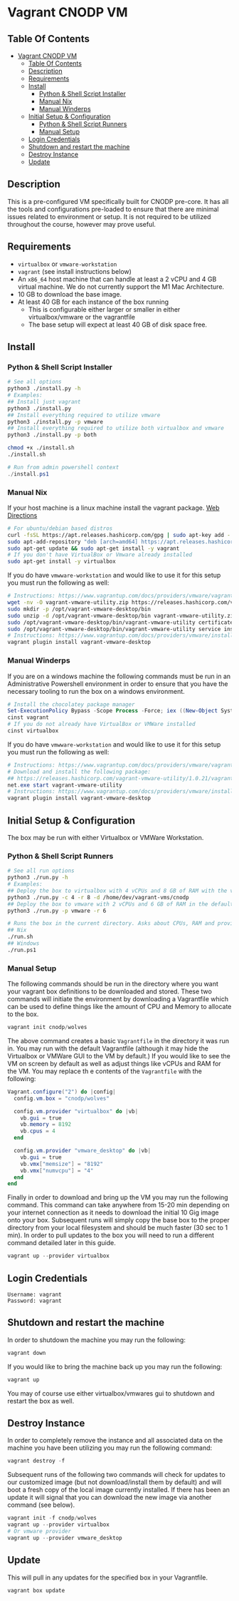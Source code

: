 # Vagrant CNODP VM

## Table Of Contents
- [Vagrant CNODP VM](#vagrant-cnodp-vm)
  - [Table Of Contents](#table-of-contents)
  - [Description](#description)
  - [Requirements](#requirements)
  - [Install](#install)
    - [Python & Shell Script Installer](#python--shell-script-installer)
    - [Manual Nix](#manual-nix)
    - [Manual Winderps](#manual-winderps)
  - [Initial Setup & Configuration](#initial-setup--configuration)
    - [Python & Shell Script Runners](#python--shell-script-runners)
    - [Manual Setup](#manual-setup)
  - [Login Credentials](#login-credentials)
  - [Shutdown and restart the machine](#shutdown-and-restart-the-machine)
  - [Destroy Instance](#destroy-instance)
  - [Update](#update)

## Description
This is a pre-configured VM specifically built for CNODP pre-core. It has all the tools and configurations pre-loaded to ensure that there are minimal issues related to environment or setup. It is not required to be utilized throughout the course, however may prove useful.

## Requirements
- `virtualbox` or `vmware-workstation`
- `vagrant` (see install instructions below)
- An `x86_64` host machine that can handle at least a 2 vCPU and 4 GB virtual machine. We do not currently support the M1 Mac Architecture.
- 10 GB to download the base image. 
- At least 40 GB for each instance of the box running
  - This is configurable either larger or smaller in either virtualbox/vmware or the vagrantfile
  - The base setup will expect at least 40 GB of disk space free.
## Install
### Python & Shell Script Installer
```bash
# See all options 
python3 ./install.py -h
# Examples:
## Install just vagrant
python3 ./install.py
## Install everything required to utilize vmware
python3 ./install.py -p vmware
## Install everything required to utilize both virtualbox and vmware
python3 ./install.py -p both
```
```bash
chmod +x ./install.sh
./install.sh
```
```powershell
# Run from admin powershell context
./install.ps1
```
### Manual Nix
If your host machine is a linux machine install the vagrant package. [Web Directions](https://www.vagrantup.com/downloads)
```bash
# For ubuntu/debian based distros
curl -fsSL https://apt.releases.hashicorp.com/gpg | sudo apt-key add -
sudo apt-add-repository "deb [arch=amd64] https://apt.releases.hashicorp.com $(lsb_release -cs) main"
sudo apt-get update && sudo apt-get install -y vagrant
# If you don't have VirtualBox or Vmware already installed
sudo apt-get install -y virtualbox
```
If you do have `vmwware-workstation` and would like to use it for this setup you must run the following as well:
```bash
# Instructions: https://www.vagrantup.com/docs/providers/vmware/vagrant-vmware-utility
wget -nv -O vagrant-vmware-utility.zip https://releases.hashicorp.com/vagrant-vmware-utility/1.0.21/vagrant-vmware-utility_1.0.21_linux_amd64.zip
sudo mkdir -p /opt/vagrant-vmware-desktop/bin
sudo unzip -d /opt/vagrant-vmware-desktop/bin vagrant-vmware-utility.zip
sudo /opt/vagrant-vmware-desktop/bin/vagrant-vmware-utility certificate generate
sudo /opt/vagrant-vmware-desktop/bin/vagrant-vmware-utility service install
# Instructions: https://www.vagrantup.com/docs/providers/vmware/installation
vagrant plugin install vagrant-vmware-desktop
```

### Manual Winderps
If you are on a windows machine the following commands must be run in an Administrative Powershell environment in order to ensure that you have the necessary tooling to run the box on a windows environment. 

```powershell
# Install the chocolatey package manager 
Set-ExecutionPolicy Bypass -Scope Process -Force; iex ((New-Object System.Net.WebClient).DownloadString('https://chocolatey.org/install.ps1'))
cinst vagrant
# If you do not already have VirtualBox or VMWare installed
cinst virtualbox
```
If you do have `vmwware-workstation` and would like to use it for this setup you must run the following as well:
```powershell
# Instructions: https://www.vagrantup.com/docs/providers/vmware/vagrant-vmware-utility
# Download and install the following package: 
## https://releases.hashicorp.com/vagrant-vmware-utility/1.0.21/vagrant-vmware-utility_1.0.21_x86_64.msi
net.exe start vagrant-vmware-utility
# Instructions: https://www.vagrantup.com/docs/providers/vmware/installation
vagrant plugin install vagrant-vmware-desktop
```
## Initial Setup & Configuration
The box may be run with either Virtualbox or VMWare Workstation.

### Python & Shell Script Runners 
```bash
# See all run options
python3 ./run.py -h
# Examples:
## Deploy the box to virtualbox with 4 vCPUs and 8 GB of RAM with the vm being tracked in the /home/dev/vagrant-vms/cnodp folder.
python3 ./run.py -c 4 -r 8 -d /home/dev/vagrant-vms/cnodp
## Deploy the box to vmware with 2 vCPUs and 6 GB of RAM in the default folder (~/vagrant-vms/cnodp)
python3 ./run.py -p vmware -r 6
```
```bash
# Runs the box in the current directory. Asks about CPUs, RAM and provider.
## Nix
./run.sh
## Windows
./run.ps1
```

### Manual Setup
The following commands should be run in the directory where you want your vagrant box definitions to be downloaded and stored. These two commands will initiate the environment by downloading a Vagrantfile which can be used to define things like the amount of CPU and Memory to allocate to the box.
```powershell
vagrant init cnodp/wolves
```
The above command creates a basic `Vagrantfile` in the directory it was run in. You may run with the default Vagrantfile (although it may hide the Virtualbox or 
VMWare GUI to the VM by default.) If you would like to see the VM on screen by default as well as adjust things like vCPUs and RAM for the VM. You may replace th
e contents of the `Vagrantfile` with the following:
```powershell
Vagrant.configure("2") do |config|
  config.vm.box = "cnodp/wolves"

  config.vm.provider "virtualbox" do |vb|
    vb.gui = true
    vb.memory = 8192
    vb.cpus = 4
  end

  config.vm.provider "vmware_desktop" do |vb|
    vb.gui = true
    vb.vmx["memsize"] = "8192"
    vb.vmx["numvcpu"] = "4"
  end
end
```
Finally in order to download and bring up the VM you may run the following command. This command can take anywhere from 15-20 min depending on your internet connection as it needs to download the initial 10 Gig image onto your box. Subsequent runs will simply copy the base box to the proper directory from your local filesystem and should be much faster (30 sec to 1 min). In order to pull updates to the box you will need to run a different command detailed later in this guide. 
```powershell
vagrant up --provider virtualbox
```
## Login Credentials
```
Username: vagrant
Password: vagrant
```

## Shutdown and restart the machine
In order to shutdown the machine you may run the following:
```powershell
vagrant down 
```
If you would like to bring the machine back up you may run the following:
```powershell
vagrant up
```
You may of course use either virtualbox/vmwares gui to shutdown and restart the box as well. 
## Destroy Instance
In order to completely remove the instance and all associated data on the machine you have been utilizing you may run the following command:
```powershell
vagrant destroy -f
``` 

Subsequent runs of the following two commands will check for updates to our customized image (but not download/install them by default) and will boot a fresh copy of the local image currently installed. If there has been an update it will signal that you can download the new image via another command (see below). 

```powershell
vagrant init -f cnodp/wolves
vagrant up --provider virtualbox
# Or vmware provider
vagrant up --provider vmware_desktop
```
## Update
This will pull in any updates for the specified box in your Vagrantfile.
```powershell
vagrant box update
```
